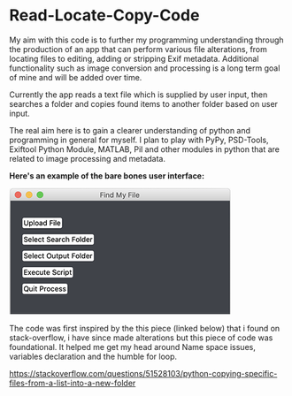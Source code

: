 # Read-Locate-Copy-Code

My aim with this code is to further my programming understanding through the production 
of an app that can perform various file alterations, from locating files to editing, adding 
or stripping Exif metadata. Additional functionality such as image conversion and processing 
is a long term goal of mine and will be added over time.

Currently the app reads a text file which is supplied by user input, 
then searches a folder and copies found items to another folder based on user 
input.

The real aim here is to gain a clearer understanding of python and programming
in general for myself. I plan to play with PyPy, PSD-Tools, Exiftool Python Module, 
MATLAB, Pil and other modules in python that are related to image processing 
and metadata.

**Here's an example of the bare bones user interface:**

![Image of GUI](https://raw.githubusercontent.com/christopher-k-c/Read-Locate-Copy-Code/master/User%20Interface.png?token=ALTNLNQKUZPO7UETDNHPWXC7MTFOY)

The code was first inspired by the this piece (linked below) that i found on stack-overflow, 
i have since made alterations but this piece of code was foundational. It helped me get my 
head around Name space issues, variables declaration and the humble for loop.

https://stackoverflow.com/questions/51528103/python-copying-specific-files-from-a-list-into-a-new-folder



